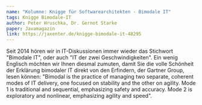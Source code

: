 ```yaml
---
name: "Kolumne: Knigge für Softwarearchitekten - Bimodale IT"
tags: Knigge Bimodale-IT
author: Peter Hruschka, Dr. Gernot Starke
paper: Javamagazin
link: https://jaxenter.de/knigge-bimodale-it-48295
---
```

Seit 2014 hören wir in IT-Diskussionen immer wieder das Stichwort "Bimodale IT", oder auch "IT der zwei
Geschwindigkeiten". Ein wenig Englisch möchten wir Ihnen diesmal zumuten, damit Sie die volle Schönheit der Erklärung 
bimodaler IT direkt von den Erfindern, der Gartner Group, lesen können: "Bimodal is the practice of managing
two separate, coherent modes of IT delivery, one focused on stability and the other on agility.
Mode 1 is traditional and sequential, emphasizing safety and accuracy. Mode 2 is exploratory and nonlinear, 
emphasizing agility and speed". 